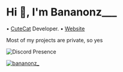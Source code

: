 <h1>Hi 👋, I'm Bananonz___</h1>

• [CuteCat](https://cutecat.click) Developer.
• [Website](https://www.bananonz.dev) 

Most of my projects are private, so yes

![Discord Presence](https://lanyard.cnrad.dev/api/660477458209964042)

<p align="left"> <a href="https://twitter.com/bananonz_" target="blank"><img src="https://img.shields.io/twitter/follow/bananonz_?logo=twitter&style=for-the-badge" alt="bananonz_" /></a> </p>

